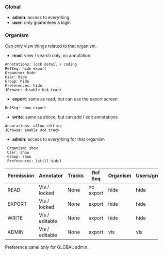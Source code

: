 
### Global

* **admin**: access to everything
* **user**: only guarantees a login


### Organism

Can only view things related to that organism.

* **read**: view / search only, no annotation
 ```
 Annotations: lock detail / coding
 RefSeq: hide export
 Organism: hide
 User: hide 
 Group: hide 
 Preferences: hide 
 JBrowse: disable UcA track 
  ```
* **export**: same as read, but can use the export screen
```
RefSeq: show export 
```
* **write**: same as above, but can add / edit annotations
```
Annotations: allow editing
JBrowse: enable UcA track 
```
* **admin**: access to everything for that organism
```
 Organism: show
 User: show 
 Group: show
 Preferences: (still hide)
```

Permission    | Annotator       | Tracks  |  Ref Seq | Organism | Users/groups |
------------- | --------------- | ------- | -------- | -------- | -------      |
READ          | Vis / locked    | None    | no export| hide     | hide         |
EXPORT        | Vis / locked    | None    | export   | hide     | hide         |
WRITE         | Vis / editable  | None    | export   | hide     | hide         |
ADMIN         | Vis / editable  | None    | export   | vis      | vis          |

Preference panel only for GLOBAL admin .  
